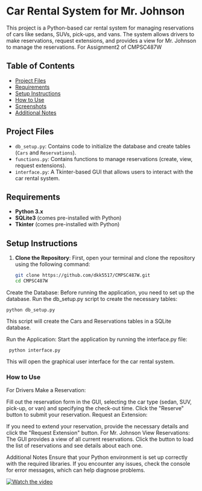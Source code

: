 # Car Rental System for Mr. Johnson

This project is a Python-based car rental system for managing reservations of cars like sedans, SUVs, pick-ups, and vans. The system allows drivers to make reservations, request extensions, and provides a view for Mr. Johnson to manage the reservations. For Assignment2 of CMPSC487W

## Table of Contents

- [Project Files](#project-files)
- [Requirements](#requirements)
- [Setup Instructions](#setup-instructions)
- [How to Use](#how-to-use)
- [Screenshots](#screenshots)
- [Additional Notes](#additional-notes)

## Project Files

- `db_setup.py`: Contains code to initialize the database and create tables (`Cars` and `Reservations`).
- `functions.py`: Contains functions to manage reservations (create, view, request extensions).
- `interface.py`: A Tkinter-based GUI that allows users to interact with the car rental system.

## Requirements

- **Python 3.x**
- **SQLite3** (comes pre-installed with Python)
- **Tkinter** (comes pre-installed with Python)

## Setup Instructions

1. **Clone the Repository**:
   First, open your terminal and clone the repository using the following command:

   ```bash
   git clone https://github.com/dkk5517/CMPSC487W.git
   cd CMPSC487W
Create the Database: Before running the application, you need to set up the database. Run the db_setup.py script to create the necessary tables:

    
    python db_setup.py
This script will create the Cars and Reservations tables in a SQLite database.

Run the Application: Start the application by running the interface.py file:

     
     python interface.py
This will open the graphical user interface for the car rental system.

### How to Use
For Drivers
Make a Reservation:

Fill out the reservation form in the GUI, selecting the car type (sedan, SUV, pick-up, or van) and specifying the check-out time.
Click the "Reserve" button to submit your reservation.
Request an Extension:

If you need to extend your reservation, provide the necessary details and click the "Request Extension" button.
For Mr. Johnson
View Reservations:
The GUI provides a view of all current reservations. Click the button to load the list of reservations and see details about each one.

Additional Notes
Ensure that your Python environment is set up correctly with the required libraries.
If you encounter any issues, check the console for error messages, which can help diagnose problems.


[![Watch the video](https://youtu.be/ss23QgiHcTw)](https://www.youtube.com/watch?v=ss23QgiHcTw&ab_channel=DewanikKoirala)
